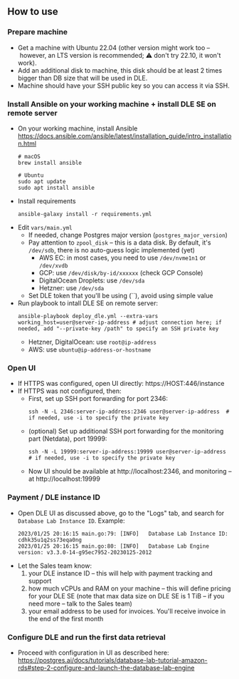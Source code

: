 ## How to use

### Prepare machine
- Get a machine with Ubuntu 22.04 (other version might work too – however, an LTS version is recommended; :warning: don't try 22.10, it won't work).
- Add an additional disk to machine, this disk should be at least 2 times bigger than DB size that will be used in DLE.
- Machine should have your SSH public key so you can access it via SSH.

### Install Ansible on your working machine + install DLE SE on remote server
- On your working machine, install Ansible https://docs.ansible.com/ansible/latest/installation_guide/intro_installation.html
    ```shell
    # macOS
    brew install ansible
    
    # Ubuntu
    sudo apt update
    sudo apt install ansible
    ```
- Install requirements 
    ```shell
    ansible-galaxy install -r requirements.yml
    ```
- Edit `vars/main.yml`
   - If needed, change Postgres major version (`postgres_major_version`)
   - Pay attention to `zpool_disk` – this is a data disk. By default, it's `/dev/sdb`, there is no auto-guess logic implemented (yet)
       - AWS EC: in most cases, you need to use `/dev/nvme1n1` or `/dev/xvdb`
       - GCP: use `/dev/disk/by-id/xxxxxx` (check GCP Console)
       - DigitalOcean Droplets: use `/dev/sda`
       - Hetzner: use `/dev/sda`
   - Set DLE token that you'll be using (``), avoid using simple value
- Run playbook to intall DLE SE on remote server:
    ```shell
    ansible-playbook deploy_dle.yml --extra-vars working_host=user@server-ip-address # adjust connection here; if needed, add "--private-key /path" to specify an SSH private key
    ```
    - Hetzner, DigitalOcean: use `root@ip-address`
    - AWS: use `ubuntu@ip-address-or-hostname`

### Open UI
- If HTTPS was configured, open UI directly: https://HOST:446/instance
- If HTTPS was not configured, then:
    - First, set up SSH port forwarding for port 2346:
        ```shell
        ssh -N -L 2346:server-ip-address:2346 user@server-ip-address  # if needed, use -i to specify the private key
        ```
    - (optional) Set up additional SSH port forwarding for the monitoring part (Netdata), port 19999:
        ```shell
        ssh -N -L 19999:server-ip-address:19999 user@server-ip-address # if needed, use -i to specify the private key
        ```
    - Now UI should be available at http://localhost:2346, and monitoring – at http://localhost:19999

### Payment / DLE instance ID
- Open DLE UI as discussed above, go to the "Logs" tab, and search for `Database Lab Instance ID`. Example:
    ```
    2023/01/25 20:16:15 main.go:79: [INFO]   Database Lab Instance ID: cdhk35u1q2ss73eqa0ng
    2023/01/25 20:16:15 main.go:80: [INFO]   Database Lab Engine version: v3.3.0-14-g95ec7952-20230125-2012
- Let the Sales team know:
    1. your DLE instance ID – this will help with payment tracking and support
    2. how much vCPUs and RAM on your machine – this will define pricing for your DLE SE (note that max data size on DLE SE is 1 TiB – if you need more – talk to the Sales team)
    3. your email address to be used for invoices. You'll receive invoice in the end of the first month

### Configure DLE and run the first data retrieval
- Proceed with configuration in UI as described here: https://postgres.ai/docs/tutorials/database-lab-tutorial-amazon-rds#step-2-configure-and-launch-the-database-lab-engine
